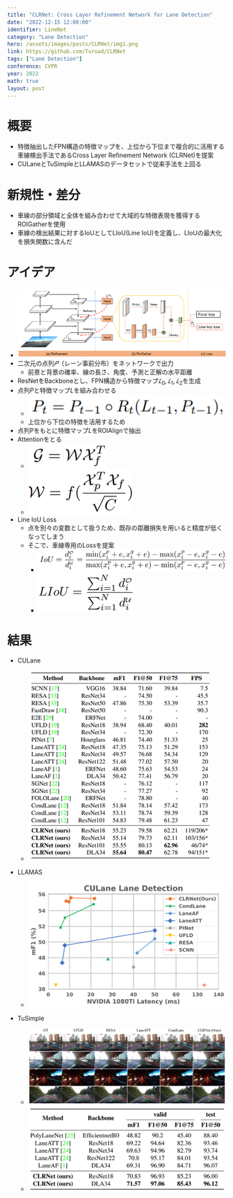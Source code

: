 ```yaml
---
title: "CLRNet: Cross Layer Refinement Network for Lane Detection"
date: "2022-12-15 12:00:00"
identifier: LineNet
category: "Lane Detection"
hero: /assets/images/posts/CLRNet/img1.png
link: https://github.com/Turoad/CLRNet
tags: ["Lane Detection"]
conference: CVPR
year: 2022
math: true
layout: post
---
```


# 概要

- 特徴抽出したFPN構造の特徴マップを、上位から下位まで複合的に活用する車線検出手法であるCross Layer Refinement Network (CLRNet)を提案
- CULaneとTuSimpleとLLAMASのデータセットで従来手法を上回る
<!--more-->

# 新規性・差分

- 車線の部分領域と全体を組み合わせて大域的な特徴表現を獲得するROIGatherを使用
- 車線の検出結果に対するIoUとしてLIoU(Line IoU)を定義し、LIoUの最大化を損失関数に含んだ

# アイデア

- ![](/assets/images/posts/CLRNet/img1.png)
- 二次元の点列$𝑃$（レーン事前分布）をネットワークで出力
    - 前景と背景の確率、線の長さ、角度、予測と正解の水平距離
- ResNetをBackboneとし、FPN構造から特徴マップ$𝐿_0, 𝐿_1, 𝐿_2$を生成
- 点列$P$と特徴マップ$L$を組み合わせる
    - ![](/assets/images/posts/CLRNet/img2.png)
    - 上位から下位の特徴を活用するため
- 点列Pをもとに特徴マップ$L$をROIAlignで抽出
- Attentionをとる
    - ![](/assets/images/posts/CLRNet/img3.png)
    - ![](/assets/images/posts/CLRNet/img4.png)
- Line IoU Loss
    - 点を別々の変数として扱うため、既存の距離損失を用いると精度が低くなってしまう
    - そこで、車線専用のLossを提案
        - ![](/assets/images/posts/CLRNet/img5.png)
        - ![](/assets/images/posts/CLRNet/img6.png)

# 結果

- CULane
    - ![](/assets/images/posts/CLRNet/img7.png)
    
- LLAMAS
    - ![](/assets/images/posts/CLRNet/img8.png)
    
- TuSimple
    - ![](/assets/images/posts/CLRNet/img9.png)
    - ![](/assets/images/posts/CLRNet/img10.png)